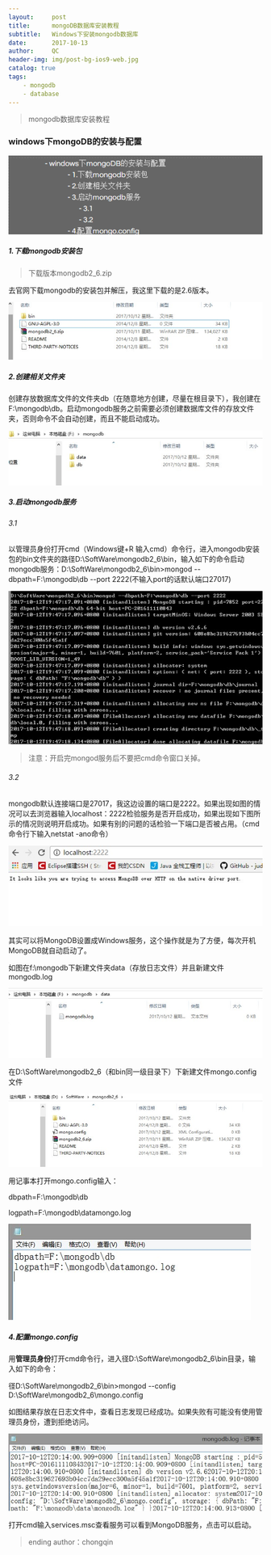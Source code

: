 ```yaml
---
layout:     post
title:      mongoDB数据库安装教程
subtitle:   Windows下安装mongodb数据库
date:       2017-10-13
author:     QC
header-img: img/post-bg-ios9-web.jpg
catalog: true
tags:
    - mongodb
    - database
---
```

>mongodb数据库安装教程
### windows下mongoDB的安装与配置
![](https://raw.githubusercontent.com/Los-GTI/Los-GTI.github.io/master/img/目录1.png)
#####  1.下载mongodb安装包

> 下载版本mongodb2_6.zip

去官网下载mongodb的安装包并解压，我这里下载的是2.6版本。

![](https://raw.githubusercontent.com/Los-GTI/Los-GTI.github.io/master/img/mongodb安装包.JPG)

##### 2.创建相关文件夹

创建存放数据库文件的文件夹db（在随意地方创建，尽量在根目录下），我创建在F:\mongodb\db。启动mongodb服务之前需要必须创建数据库文件的存放文件夹，否则命令不会自动创建，而且不能启动成功。

![](https://raw.githubusercontent.com/Los-GTI/Los-GTI.github.io/master/img/创建db文件夹.JPG)

##### 3.启动mongodb服务

###### 3.1 

以管理员身份打开cmd（Windows键+R 输入cmd）命令行，进入mongodb安装包的bin文件夹的路径D:\SoftWare\mongodb2_6\bin，输入如下的命令启动mongodb服务：D:\SoftWare\mongodb2_6\bin>mongod --dbpath=F:\mongodb\db --port 2222(不输入port的话默认端口27017)

![](https://raw.githubusercontent.com/Los-GTI/Los-GTI.github.io/master/img/开启mongd服务.JPG)

> 注意：开启完mongod服务后不要把cmd命令窗口关掉。

###### 3.2

mongodb默认连接端口是27017，我这边设置的端口是2222。如果出现如图的情况可以去浏览器输入localhost：2222检验服务是否开启成功，如果出现如下图所示的情况则说明开启成功。如果有别的问题的话检验一下端口是否被占用。（cmd命令行下输入netstat -ano命令）

![](https://raw.githubusercontent.com/Los-GTI/Los-GTI.github.io/master/img/检验mongd服务.JPG)

其实可以将MongoDB设置成Windows服务，这个操作就是为了方便，每次开机MongoDB就自动启动了。

如图在f:\mongodb下新建文件夹data（存放日志文件）并且新建文件mongodb.log

![](https://raw.githubusercontent.com/Los-GTI/Los-GTI.github.io/master/img/mongodblog文件.JPG)

在D:\SoftWare\mongodb2_6（和bin同一级目录下）下新建文件mongo.config文件

![](https://raw.githubusercontent.com/Los-GTI/Los-GTI.github.io/master/img/新建mongoconfig文件.JPG)

用记事本打开mongo.config输入：

dbpath=F:\mongodb\db

logpath=F:\mongodb\datamongo.log  

![](https://raw.githubusercontent.com/Los-GTI/Los-GTI.github.io/master/img/配置mongoconfig.JPG)

##### 4.配置mongo.config

用**管理员身份**打开cmd命令行，进入径D:\SoftWare\mongodb2_6\bin目录，输入如下的命令：

径D:\SoftWare\mongodb2_6\bin>mongod --config D:\SoftWare\mongodb2_6\mongo.config 

如图结果存放在日志文件中，查看日志发现已经成功。如果失败有可能没有使用管理员身份，遭到拒绝访问。

![](https://raw.githubusercontent.com/Los-GTI/Los-GTI.github.io/master/img/日志文件.JPG)

打开cmd输入services.msc查看服务可以看到MongoDB服务，点击可以启动。

> ending  author：chongqin

